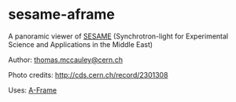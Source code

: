 # sesame-aframe
A panoramic viewer of [SESAME](http://www.sesame.org.jo) (Synchrotron-light for Experimental Science and Applications in the Middle East)

Author: thomas.mccauley@cern.ch

Photo credits: http://cds.cern.ch/record/2301308

Uses: [A-Frame](https://aframe.io/)
